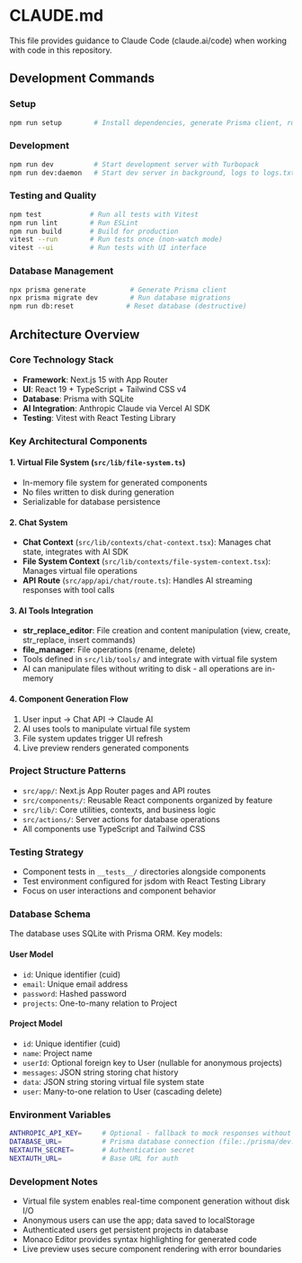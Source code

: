 # CLAUDE.md

This file provides guidance to Claude Code (claude.ai/code) when working with code in this repository.

## Development Commands

### Setup
```bash
npm run setup        # Install dependencies, generate Prisma client, run migrations
```

### Development
```bash
npm run dev          # Start development server with Turbopack
npm run dev:daemon   # Start dev server in background, logs to logs.txt
```

### Testing and Quality
```bash
npm test            # Run all tests with Vitest
npm run lint        # Run ESLint
npm run build       # Build for production
vitest --run        # Run tests once (non-watch mode)
vitest --ui         # Run tests with UI interface
```

### Database Management
```bash
npx prisma generate           # Generate Prisma client
npx prisma migrate dev        # Run database migrations
npm run db:reset             # Reset database (destructive)
```

## Architecture Overview

### Core Technology Stack
- **Framework**: Next.js 15 with App Router
- **UI**: React 19 + TypeScript + Tailwind CSS v4
- **Database**: Prisma with SQLite
- **AI Integration**: Anthropic Claude via Vercel AI SDK
- **Testing**: Vitest with React Testing Library

### Key Architectural Components

#### 1. Virtual File System (`src/lib/file-system.ts`)
- In-memory file system for generated components
- No files written to disk during generation
- Serializable for database persistence

#### 2. Chat System
- **Chat Context** (`src/lib/contexts/chat-context.tsx`): Manages chat state, integrates with AI SDK
- **File System Context** (`src/lib/contexts/file-system-context.tsx`): Manages virtual file operations
- **API Route** (`src/app/api/chat/route.ts`): Handles AI streaming responses with tool calls

#### 3. AI Tools Integration
- **str_replace_editor**: File creation and content manipulation (view, create, str_replace, insert commands)
- **file_manager**: File operations (rename, delete)
- Tools defined in `src/lib/tools/` and integrate with virtual file system
- AI can manipulate files without writing to disk - all operations are in-memory

#### 4. Component Generation Flow
1. User input → Chat API → Claude AI
2. AI uses tools to manipulate virtual file system  
3. File system updates trigger UI refresh
4. Live preview renders generated components

### Project Structure Patterns
- `src/app/`: Next.js App Router pages and API routes
- `src/components/`: Reusable React components organized by feature
- `src/lib/`: Core utilities, contexts, and business logic
- `src/actions/`: Server actions for database operations
- All components use TypeScript and Tailwind CSS

### Testing Strategy
- Component tests in `__tests__/` directories alongside components
- Test environment configured for jsdom with React Testing Library
- Focus on user interactions and component behavior

### Database Schema
The database uses SQLite with Prisma ORM. Key models:

#### User Model
- `id`: Unique identifier (cuid)
- `email`: Unique email address
- `password`: Hashed password
- `projects`: One-to-many relation to Project

#### Project Model  
- `id`: Unique identifier (cuid)
- `name`: Project name
- `userId`: Optional foreign key to User (nullable for anonymous projects)
- `messages`: JSON string storing chat history
- `data`: JSON string storing virtual file system state
- `user`: Many-to-one relation to User (cascading delete)

### Environment Variables
```bash
ANTHROPIC_API_KEY=     # Optional - fallback to mock responses without it
DATABASE_URL=          # Prisma database connection (file:./prisma/dev.db)
NEXTAUTH_SECRET=       # Authentication secret
NEXTAUTH_URL=          # Base URL for auth
```

### Development Notes
- Virtual file system enables real-time component generation without disk I/O
- Anonymous users can use the app; data saved to localStorage
- Authenticated users get persistent projects in database
- Monaco Editor provides syntax highlighting for generated code
- Live preview uses secure component rendering with error boundaries
